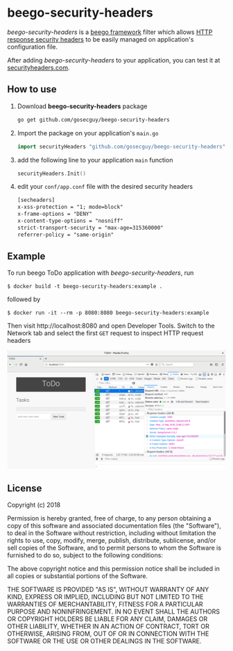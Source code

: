 beego-security-headers
======================

_beego-security-headers_ is a [beego framework][beegof] filter which allows
[HTTP response security headers][owaspsh] to be easily managed on application's
configuration file.

After adding _beego-security-headers_ to your application, you can test it at
[securityheaders.com][sechcom].

## How to use

1. Download **beego-security-headers** package
    ```bash
    go get github.com/gosecguy/beego-security-headers
    ```
2. Import the package on your application's `main.go`
    ```go
    import securityHeaders "github.com/gosecguy/beego-security-headers"
    ```
3. add the following line to your application `main` function
    ```go
    securityHeaders.Init()
    ```
4. edit your `conf/app.conf` file with the desired security headers
    ```
    [secheaders]
    x-xss-protection = "1; mode=block"
    x-frame-options = "DENY"
    x-content-type-options = "nosniff"
    strict-transport-security = "max-age=315360000"
    referrer-policy = "same-origin"
    ```

## Example

To run beego ToDo application with _beego-security-headers_, run

```
$ docker build -t beego-security-headers:example .
```

followed by

```
$ docker run -it --rm -p 8080:8080 beego-security-headers:example
```

Then visit http://localhost:8080 and open Developer Tools.
Switch to the Network tab and select the first `GET` request to inspect HTTP
request headers

![Network panel][screenshot]

## License

Copyright (c) 2018

Permission is hereby granted, free of charge, to any person obtaining a copy
of this software and associated documentation files (the "Software"), to deal
in the Software without restriction, including without limitation the rights
to use, copy, modify, merge, publish, distribute, sublicense, and/or sell
copies of the Software, and to permit persons to whom the Software is
furnished to do so, subject to the following conditions:

The above copyright notice and this permission notice shall be included in
all copies or substantial portions of the Software.

THE SOFTWARE IS PROVIDED "AS IS", WITHOUT WARRANTY OF ANY KIND, EXPRESS OR
IMPLIED, INCLUDING BUT NOT LIMITED TO THE WARRANTIES OF MERCHANTABILITY,
FITNESS FOR A PARTICULAR PURPOSE AND NONINFRINGEMENT.  IN NO EVENT SHALL THE
AUTHORS OR COPYRIGHT HOLDERS BE LIABLE FOR ANY CLAIM, DAMAGES OR OTHER
LIABILITY, WHETHER IN AN ACTION OF CONTRACT, TORT OR OTHERWISE, ARISING FROM,
OUT OF OR IN CONNECTION WITH THE SOFTWARE OR THE USE OR OTHER DEALINGS IN
THE SOFTWARE.

[beegof]: https://beego.me/
[owaspsh]: https://www.owasp.org/index.php/OWASP_Secure_Headers_Project#tab=Headers
[sechcom]: https://securityheaders.com/
[screenshot]: screenshot.png

